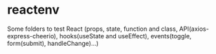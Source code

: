 # reactenv
Some folders to test React (props, state, function and class, API(axios-express-cheerio),
hooks(useState and useEffect), events(toggle, form(submit), handleChange)...)


